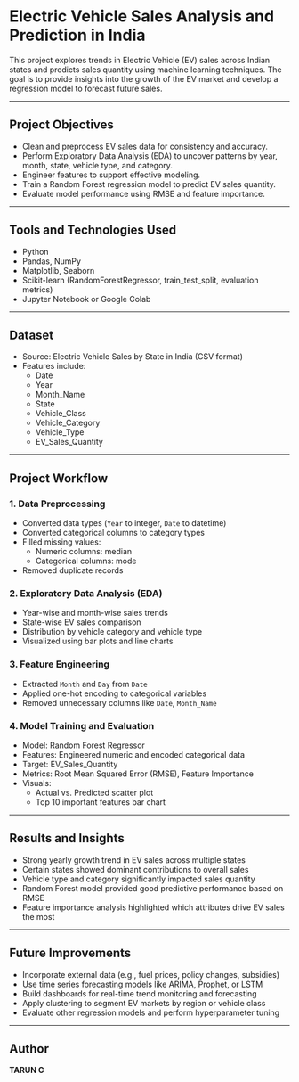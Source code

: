 # Electric Vehicle Sales Analysis and Prediction in India

This project explores trends in Electric Vehicle (EV) sales across Indian states and predicts sales quantity using machine learning techniques. The goal is to provide insights into the growth of the EV market and develop a regression model to forecast future sales.

---

## Project Objectives

- Clean and preprocess EV sales data for consistency and accuracy.
- Perform Exploratory Data Analysis (EDA) to uncover patterns by year, month, state, vehicle type, and category.
- Engineer features to support effective modeling.
- Train a Random Forest regression model to predict EV sales quantity.
- Evaluate model performance using RMSE and feature importance.

---

## Tools and Technologies Used

- Python
- Pandas, NumPy
- Matplotlib, Seaborn
- Scikit-learn (RandomForestRegressor, train_test_split, evaluation metrics)
- Jupyter Notebook or Google Colab

---

## Dataset

- Source: Electric Vehicle Sales by State in India (CSV format)
- Features include:
  - Date
  - Year
  - Month_Name
  - State
  - Vehicle_Class
  - Vehicle_Category
  - Vehicle_Type
  - EV_Sales_Quantity

---

## Project Workflow

### 1. Data Preprocessing

- Converted data types (`Year` to integer, `Date` to datetime)
- Converted categorical columns to category types
- Filled missing values:
  - Numeric columns: median
  - Categorical columns: mode
- Removed duplicate records

### 2. Exploratory Data Analysis (EDA)

- Year-wise and month-wise sales trends
- State-wise EV sales comparison
- Distribution by vehicle category and vehicle type
- Visualized using bar plots and line charts

### 3. Feature Engineering

- Extracted `Month` and `Day` from `Date`
- Applied one-hot encoding to categorical variables
- Removed unnecessary columns like `Date`, `Month_Name`

### 4. Model Training and Evaluation

- Model: Random Forest Regressor
- Features: Engineered numeric and encoded categorical data
- Target: EV_Sales_Quantity
- Metrics: Root Mean Squared Error (RMSE), Feature Importance
- Visuals:
  - Actual vs. Predicted scatter plot
  - Top 10 important features bar chart

---

## Results and Insights

- Strong yearly growth trend in EV sales across multiple states
- Certain states showed dominant contributions to overall sales
- Vehicle type and category significantly impacted sales quantity
- Random Forest model provided good predictive performance based on RMSE
- Feature importance analysis highlighted which attributes drive EV sales the most

---

## Future Improvements

- Incorporate external data (e.g., fuel prices, policy changes, subsidies)
- Use time series forecasting models like ARIMA, Prophet, or LSTM
- Build dashboards for real-time trend monitoring and forecasting
- Apply clustering to segment EV markets by region or vehicle class
- Evaluate other regression models and perform hyperparameter tuning

---

## Author

**TARUN C**  

